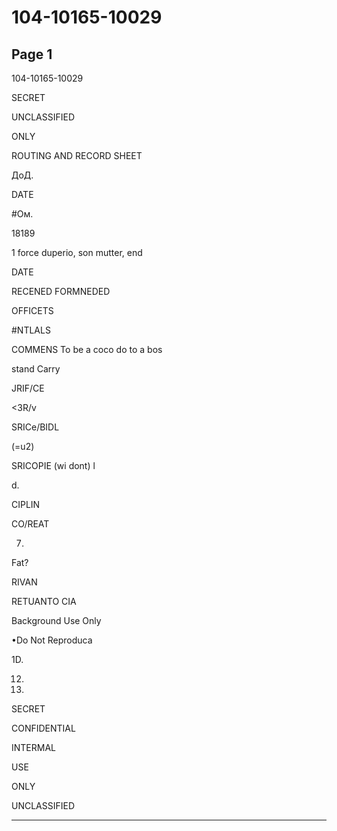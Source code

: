 # 104-10165-10029

## Page 1

104-10165-10029

SECRET

UNCLASSIFIED

ONLY

ROUTING AND RECORD SHEET

ДоД.

DATE

#Ом.

18189

1 force duperio, son mutter, end

DATE

RECENED FORMNEDED

OFFICETS

#NTLALS

COMMENS To be a coco do to a bos

stand Carry

JRIF/CE

<3R/v

SRICe/BIDL

(=u2)

SRICOPIE (wi dont) l

d.

CIPLIN

CO/REAT

7.

Fat?

RIVAN

RETUANTO CIA

Background Use Only

•Do Not Reproduca

1D.

12.

11.

SECRET

CONFIDENTIAL

INTERMAL

USE

ONLY

UNCLASSIFIED

---

